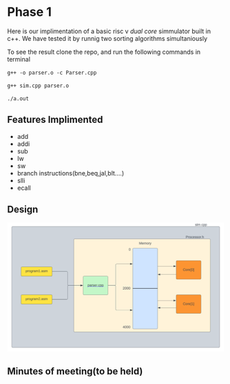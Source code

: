 # Phase 1
Here is our implimentation of a basic risc v  *dual core* simmulator built in c++. We have tested it by runnig two sorting algorithms simultaniously

To see the result clone the repo, and run the following commands in terminal
```console=
g++ -o parser.o -c Parser.cpp
```
```console=
g++ sim.cpp parser.o
```
```console=
./a.out
```
## Features Implimented

- add
- addi
- sub
- lw
- sw
- branch instructions(bne,beq,jal,blt....)
- slli
- ecall

## Design
![alt text](image.png)

## Minutes of meeting(to be held)
